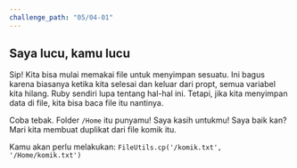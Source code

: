 ```yaml
---
challenge_path: "05/04-01"
---
```


## Saya lucu, kamu lucu

Sip! Kita bisa mulai memakai file untuk menyimpan sesuatu. Ini bagus karena biasanya ketika kita selesai dan keluar dari propt, semua variabel kita hilang. Ruby sendiri lupa tentang hal-hal ini. Tetapi, jika kita menyimpan data di file, kita bisa baca file itu nantinya.

Coba tebak. Folder `/Home` itu punyamu! Saya kasih untukmu! Saya baik kan? Mari kita membuat duplikat dari file komik itu.

Kamu akan perlu melakukan: `FileUtils.cp('/komik.txt', '/Home/komik.txt')`